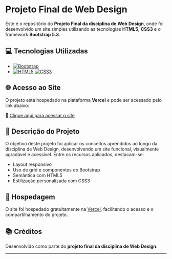 # Projeto Final de Web Design

Este é o repositório do **Projeto Final da disciplina de Web Design**, onde foi desenvolvido um site simples utilizando as tecnologias **HTML5**, **CSS3** e o framework **Bootstrap 5.3**.

## 💻 Tecnologias Utilizadas

- [![Bootstrap](https://img.shields.io/badge/Bootstrap-7952B3?style=for-the-badge&logo=bootstrap&logoColor=white)](#)
-  [![HTML5](https://img.shields.io/badge/HTML5-E34F26?style=for-the-badge&logo=html5&logoColor=white)](#)
   [![CSS3](https://img.shields.io/badge/CSS3-1572B6?style=for-the-badge&logo=css3&logoColor=white)](#)

## 🌐 Acesso ao Site

O projeto está hospedado na plataforma **Vercel** e pode ser acessado pelo link abaixo:

🔗 [Clique aqui para acessar o site](https://projeto-final-web-infonet-s1.vercel.app/)

## 📄 Descrição do Projeto

O objetivo deste projeto foi aplicar os conceitos aprendidos ao longo da disciplina de Web Design, desenvolvendo um site funcional, visualmente agradável e acessível. Entre os recursos aplicados, destacam-se:

- Layout responsivo
- Uso de grid e componentes do Bootstrap
- Semântica com HTML5
- Estilização personalizada com CSS3

## 🚀 Hospedagem

O site foi hospedado gratuitamente na [Vercel](https://vercel.com/), facilitando o acesso e o compartilhamento do projeto.

## 📚 Créditos

Desenvolvido como parte do **projeto final da disciplina de Web Design**.

---
